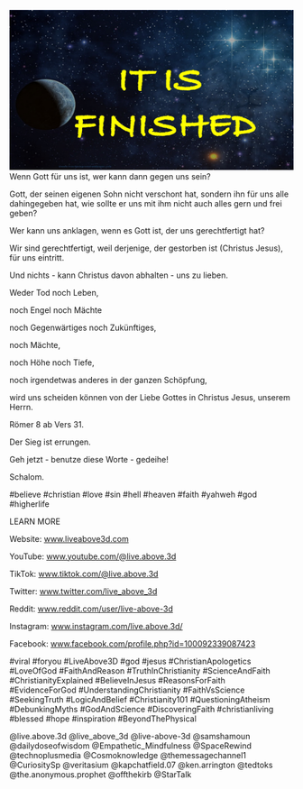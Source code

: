 ![Video cover image](../cover2.jpg "cover photo")
Wenn Gott für uns ist, wer kann dann gegen uns sein?

Gott, der seinen eigenen Sohn nicht verschont hat, sondern ihn für uns alle dahingegeben hat, wie sollte er uns mit ihm nicht auch alles gern und frei geben?

Wer kann uns anklagen, wenn es Gott ist, der uns gerechtfertigt hat?

Wir sind gerechtfertigt, weil derjenige, der gestorben ist (Christus Jesus), für uns eintritt.

Und nichts - kann Christus davon abhalten - uns zu lieben.

Weder Tod noch Leben,

noch Engel noch Mächte

noch Gegenwärtiges noch Zukünftiges,

noch Mächte,

noch Höhe noch Tiefe,

noch irgendetwas anderes in der ganzen Schöpfung,

wird uns scheiden können von der Liebe Gottes in Christus Jesus, unserem Herrn.

Römer 8 ab Vers 31.

Der Sieg ist errungen.

Geh jetzt - benutze diese Worte - gedeihe!

Schalom.

#believe #christian #love #sin #hell #heaven #faith #yahweh #god #higherlife


LEARN MORE

Website: www.liveabove3d.com

YouTube: www.youtube.com/@live.above.3d

TikTok: www.tiktok.com/@live.above.3d

Twitter: www.twitter.com/live_above_3d

Reddit: www.reddit.com/user/live-above-3d

Instagram: www.instagram.com/live.above.3d/

Facebook: www.facebook.com/profile.php?id=100092339087423

#viral #foryou #LiveAbove3D #god #jesus #ChristianApologetics #LoveOfGod #FaithAndReason #TruthInChristianity #ScienceAndFaith #ChristianityExplained #BelieveInJesus #ReasonsForFaith #EvidenceForGod #UnderstandingChristianity #FaithVsScience #SeekingTruth #LogicAndBelief #Christianity101 #QuestioningAtheism #DebunkingMyths #GodAndScience #DiscoveringFaith #christianliving #blessed #hope #inspiration #BeyondThePhysical

@live.above.3d @live_above_3d @live-above-3d @samshamoun @dailydoseofwisdom @Empathetic_Mindfulness @SpaceRewind @technoplusmedia @Cosmoknowledge @themessagechannel1 @CuriositySp @veritasium @kapchatfield.07 @ken.arrington @tedtoks @the.anonymous.prophet @offthekirb @StarTalk
